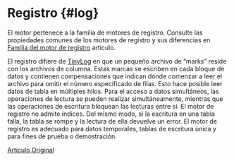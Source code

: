 # Registro {#log}

El motor pertenece a la familia de motores de registro. Consulte las propiedades comunes de los motores de registro y sus diferencias en [Familia del motor de registro](log_family.md) artículo.

El registro difiere de [TinyLog](tinylog.md) en que un pequeño archivo de “marks” reside con los archivos de columna. Estas marcas se escriben en cada bloque de datos y contienen compensaciones que indican dónde comenzar a leer el archivo para omitir el número especificado de filas. Esto hace posible leer datos de tabla en múltiples hilos.
Para el acceso a datos simultáneos, las operaciones de lectura se pueden realizar simultáneamente, mientras que las operaciones de escritura bloquean las lecturas entre sí.
El motor de registro no admite índices. Del mismo modo, si la escritura en una tabla falla, la tabla se rompe y la lectura de ella devuelve un error. El motor de registro es adecuado para datos temporales, tablas de escritura única y para fines de prueba o demostración.

[Artículo Original](https://clickhouse.tech/docs/es/operations/table_engines/log/) <!--hide-->

